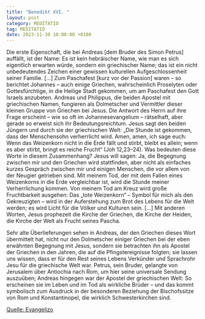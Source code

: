 ```yaml
---
title: "Benedikt XVI. "
layout: post
category: MEDITATIO
tag: MEDITATIO
date: 2023-11-30 10:00:00 +0100
---
```

Die erste Eigenschaft, die bei Andreas [dem Bruder des Simon Petrus] auffällt, ist der Name: Es ist kein hebräischer Name, wie man es sich eigentlich erwarten würde, sondern ein griechischer Name; das ist ein nicht unbedeutendes Zeichen einer gewissen kulturellen Aufgeschlossenheit seiner Familie.<!--more--> […] Zum Paschafest [kurz vor der Passion] waren – so berichtet Johannes – auch einige Griechen, wahrscheinlich Proselyten oder Gottesfürchtige, in die Heilige Stadt gekommen, um am Paschafest den Gott Israels anzubeten. Andreas und Philippus, die beiden Apostel mit griechischen Namen, fungieren als Dolmetscher und Vermittler dieser kleinen Gruppe von Griechen bei Jesus. Die Antwort des Herrn auf ihre Frage erscheint – wie so oft im Johannesevangelium – rätselhaft, aber gerade so erweist sich ihr Bedeutungsreichtum. Jesus sagt den beiden Jüngern und durch sie der griechischen Welt: „Die Stunde ist gekommen, dass der Menschensohn verherrlicht wird. Amen, amen, ich sage euch: Wenn das Weizenkorn nicht in die Erde fällt und stirbt, bleibt es allein; wenn es aber stirbt, bringt es reiche Frucht“ (Joh 12,23–24). Was bedeuten diese Worte in diesem Zusammenhang? Jesus will sagen: Ja, die Begegnung zwischen mir und den Griechen wird stattfinden, aber nicht als einfaches kurzes Gespräch zwischen mir und einigen Menschen, die vor allem von der Neugier getrieben sind. Mit meinem Tod, der mit dem Fallen eines Weizenkorns in die Erde vergleichbar ist, wird die Stunde meiner Verherrlichung kommen. Von meinem Tod am Kreuz wird große Fruchtbarkeit ausgehen: Das „tote Weizenkorn“ – Symbol für mich als den Gekreuzigten – wird in der Auferstehung zum Brot des Lebens für die Welt werden; es wird Licht für die Völker und Kulturen sein. […] Mit anderen Worten, Jesus prophezeit die Kirche der Griechen, die Kirche der Heiden, die Kirche der Welt als Frucht seines Pascha.

Sehr alte Überlieferungen sehen in Andreas, der den Griechen dieses Wort übermittelt hat, nicht nur den Dolmetscher einiger Griechen bei der eben erwähnten Begegnung mit Jesus, sondern sie betrachten ihn als Apostel der Griechen in den Jahren, die auf die Pfingstereignisse folgten; sie lassen uns wissen, dass er für den Rest seines Lebens Verkünder und Sprachrohr Jesu für die griechische Welt war. Petrus, sein Bruder, gelangte von Jerusalem über Antiochia nach Rom, um hier seine universale Sendung auszuüben; Andreas hingegen war der Apostel der griechischen Welt: So erscheinen sie im Leben und im Tod als wirkliche Brüder – und das kommt symbolisch zum Ausdruck in der besonderen Beziehung der Bischofssitze von Rom und Konstantinopel, die wirklich Schwesterkirchen sind.

[Quelle: Evangelizo](https://evangeliumtagfuertag.org/DE/gospel)